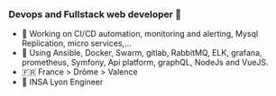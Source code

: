 ### Devops and Fullstack web developer :rocket:

* :rainbow: Working on CI/CD automation, monitoring and alerting, Mysql Replication, micro services,...
* :fire_engine: Using Ansible, Docker, Swarm, gitlab, RabbitMQ, ELK, grafana, prometheus, Symfony, Api platform, graphQL, NodeJs and VueJS.
* :fr: France > Drôme > Valence
* :turtle: INSA Lyon Engineer
